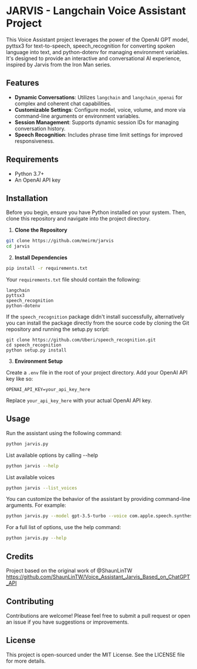 # JARVIS - Langchain Voice Assistant Project

This Voice Assistant project leverages the power of the OpenAI GPT model, pyttsx3 for text-to-speech, speech_recognition for converting spoken language into text, and python-dotenv for managing environment variables. It's designed to provide an interactive and conversational AI experience, inspired by Jarvis from the Iron Man series.

## Features

- **Dynamic Conversations**: Utilizes `langchain` and `langchain_openai` for complex and coherent chat capabilities.
- **Customizable Settings**: Configure model, voice, volume, and more via command-line arguments or environment variables.
- **Session Management**: Supports dynamic session IDs for managing conversation history.
- **Speech Recognition**: Includes phrase time limit settings for improved responsiveness.

## Requirements

- Python 3.7+
- An OpenAI API key

## Installation

Before you begin, ensure you have Python installed on your system. Then, clone this repository and navigate into the project directory.

1. **Clone the Repository**

```bash
git clone https://github.com/meirm/jarvis
cd jarvis
```

2. **Install Dependencies**

```bash
pip install -r requirements.txt
```

Your `requirements.txt` file should contain the following:

```
langchain
pyttsx3
speech_recognition
python-dotenv
```

If the `speech_recognition` package didn't install successfully, alternatively you can install the package directly from the source code by cloning the Git repository and running the setup.py script:
```
git clone https://github.com/Uberi/speech_recognition.git
cd speech_recognition
python setup.py install
```


3. **Environment Setup**

Create a `.env` file in the root of your project directory. Add your OpenAI API key like so:

```env
OPENAI_API_KEY=your_api_key_here
```

Replace `your_api_key_here` with your actual OpenAI API key.

## Usage

Run the assistant using the following command:

```bash
python jarvis.py
```

List available options by calling --help

```bash
python jarvis --help
```

List available voices

```bash
python jarvis --list_voices
```

You can customize the behavior of the assistant by providing command-line arguments. For example:

```bash
python jarvis.py --model gpt-3.5-turbo --voice com.apple.speech.synthesis.voice.Ralph
```

For a full list of options, use the help command:

```bash
python jarvis.py --help
```

## Credits

Project based on the original work of @ShaunLinTW https://github.com/ShaunLinTW/Voice_Assistant_Jarvis_Based_on_ChatGPT_API

## Contributing

Contributions are welcome! Please feel free to submit a pull request or open an issue if you have suggestions or improvements.

## License

This project is open-sourced under the MIT License. See the LICENSE file for more details.
